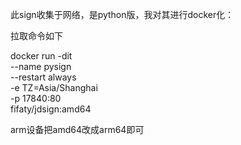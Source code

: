 此sign收集于网络，是python版，我对其进行docker化：

拉取命令如下

docker run -dit  \
--name pysign \
--restart always \
-e TZ=Asia/Shanghai \
-p 17840:80 \
fifaty/jdsign:amd64 

arm设备把amd64改成arm64即可
